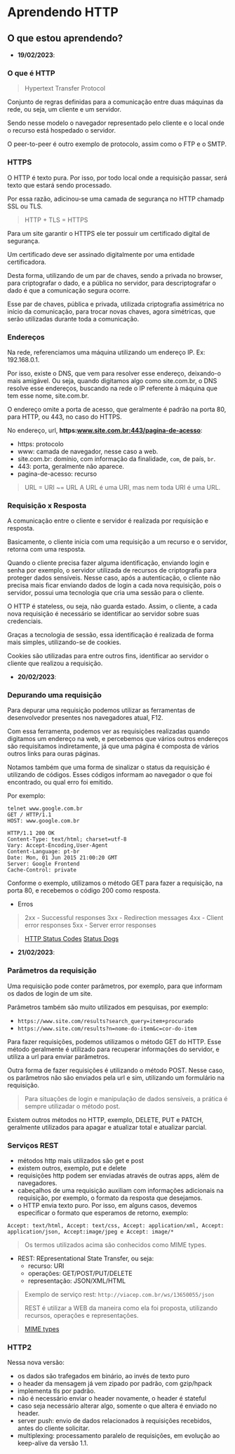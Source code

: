 # Aprendendo HTTP

## O que estou aprendendo?

- **19/02/2023**:

### O que é HTTP

> Hypertext Transfer Protocol

Conjunto de regras definidas para a comunicação entre duas máquinas da rede, ou seja, um cliente e um servidor.

Sendo nesse modelo o navegador representado pelo cliente e o local onde o recurso está hospedado o servidor.

O peer-to-peer é outro exemplo de protocolo, assim como o FTP e o SMTP.

### HTTPS

O HTTP é texto pura. Por isso, por todo local onde a requisição passar, será texto que estará sendo processado. 

Por essa razão, adicinou-se uma camada de segurança no HTTP chamadp SSL ou TLS.

> HTTP + TLS = HTTPS

Para um site garantir o HTTPS ele ter possuir um certificado digital de segurança. 

Um certificado deve ser assinado digitalmente por uma entidade certificadora.

Desta forma, utilizando de um par de chaves, sendo a privada no browser, para criptografar o dado, e a pública no servidor, para descriptografar o dado é que a comunicação segura ocorre.

Esse par de chaves, pública e privada, utilizada criptografia assimétrica no início da comunicação, para trocar novas chaves, agora simétricas, que serão utilizadas durante toda a comunicação.

### Endereços

Na rede, referenciamos uma máquina utilizando um endereço IP. Ex: 192.168.0.1.

Por isso, existe o DNS, que vem para resolver esse endereço, deixando-o mais amigável. Ou seja, quando digitamos algo como site.com.br, o DNS resolve esse endereços, buscando na rede o IP referente à máquina que tem esse nome, site.com.br.

O endereço omite a porta de acesso, que geralmente é padrão na porta 80, para HTTP, ou 443, no caso do HTTPS.

No endereço, url, **https:www.site.com.br:443/pagina-de-acesso**:

- https: protocolo
- www: camada de navegador, nesse caso a web.
- site.com.br: domínio, com informação da finalidade, `com`, de país, `br`.
- 443: porta, geralmente não aparece.
- pagina-de-acesso: recurso

> URL = URI ~= URL
> A URL é uma URI, mas nem toda URI é uma URL.

### Requisição x Resposta

A comunicação entre o cliente e servidor é realizada por requisição e resposta.

Basicamente, o cliente inicia com uma requisição a um recurso e o servidor, retorna com uma resposta.

Quando o cliente precisa fazer alguma identificação, enviando login e senha por exemplo, o servidor utilizada de recursos de criptografia para proteger dados sensíveis. Nesse caso, após a autenticação, o cliente não precisa mais ficar enviando dados de login a cada nova requisição, pois o servidor, possui uma tecnologia que cria uma sessão para o cliente. 

O HTTP é stateless, ou seja, não guarda estado. Assim, o cliente, a cada nova requisição é necessário se identificar ao servidor sobre suas credenciais.

Graças a tecnologia de sessão, essa identificação é realizada de forma mais simples, utilizando-se de cookies.

Cookies são utilizadas para entre outros fins, identificar ao servidor o cliente que realizou a requisição.

- **20/02/2023**:

### Depurando uma requisição

Para depurar uma requisição podemos utilizar as ferramentas de desenvolvedor presentes nos navegadores atual, F12.

Com essa ferramenta, podemos ver as requisições realizadas quando digitamos um endereço na web, e percebemos que vários outros endereços são requisitamos indiretamente, já que uma página é composta de vários outros links para ouras páginas.

Notamos também que uma forma de sinalizar o status da requisição é utilizando de códigos. Esses códigos informam ao navegador o que foi encontrado, ou qual erro foi emitido.

Por exemplo: 

```
telnet www.google.com.br
GET / HTTP/1.1
HOST: www.google.com.br

HTTP/1.1 200 OK
Content-Type: text/html; charset=utf-8
Vary: Accept-Encoding,User-Agent
Content-Language: pt-br
Date: Mon, 01 Jun 2015 21:00:20 GMT
Server: Google Frontend
Cache-Control: private
```

Conforme o exemplo, utilizamos o método GET para fazer a requisição, na porta 80, e recebemos o código 200 como resposta.

- Erros 

> 2xx - Successful responses
> 3xx - Redirection messages
> 4xx - Client error responses
> 5xx - Server error responses

> [HTTP Status Codes](https://www.w3schools.com/tags/ref_httpmessages.asp)
> [Status Dogs](https://httpstatusdogs.com/)

- **21/02/2023**:

### Parâmetros da requisição

Uma requisição pode conter parâmetros, por exemplo, para  que informam os dados de login de um site.

Parâmetros também são muito utilizados em pesquisas, por exemplo: 

- `https://www.site.com/results?search_query=item+procurado`
- `https://www.site.com/results?n=nome-do-item&c=cor-do-item`

Para fazer requisições, podemos utilizamos o método GET do HTTP. Esse método geralmente é utilizado para recuperar informações do servidor, e utiliza a url para enviar parâmetros.

Outra forma de fazer requisições é utilizando o método POST. Nesse caso, os parâmetros não são enviados pela url e sim, utilizando um formulário na requisição.

> Para situações de login e manipulação de dados sensíveis, a prática é sempre utilizadar o método post.

Existem outros métodos no HTTP, exemplo, DELETE, PUT e PATCH, geralmente utilizados para apagar e atualizar total e atualizar parcial.

### Serviços REST

- métodos http mais utilizados são get e post
- existem outros, exemplo, put e delete
- requisições http podem ser enviadas através de outras apps, além de navegadores.
- cabeçalhos de uma requisição auxiliam com informações adicionais na requisição, por exemplo, o formato da resposta que desejamos. 
- o HTTP envia texto puro. Por isso, em alguns casos, devemos especificar o formato que esperamos de retorno, exemplo:

`Accept: text/html, Accept: text/css, Accept: application/xml, Accept: application/json, Accept:image/jpeg e Accept: image/*`

> Os termos utilizados acima são conhecidos como MIME types.

- REST: REpresentational State Transfer, ou seja: 
  - recurso: URI
  - operações: GET/POST/PUT/DELETE
  - representação: JSON/XML/HTML

> Exemplo de serviço rest: `http://viacep.com.br/ws/13650055/json`
>
> REST é utilizar a WEB da maneira como ela foi proposta, utilizando recursos, operações e representações.


> [MIME types](https://developer.mozilla.org/en-US/docs/Web/HTTP/Basics_of_HTTP/MIME_types)

### HTTP2

Nessa nova versão:

- os dados são trafegados em binário, ao invés de texto puro
- o header da mensagem já vem zipado por padrão, com gzip/hpack
- implementa tls por padrão.
- não é necessário enviar o header novamente, o header é stateful
- caso seja necessário alterar algo, somente o que altera é enviado no header.
- server push: envio de dados relacionados à requisições recebidos, antes do cliente solicitar.
- multiplexing: processamento paralelo de requisições, em evolução ao keep-alive da versão 1.1.
